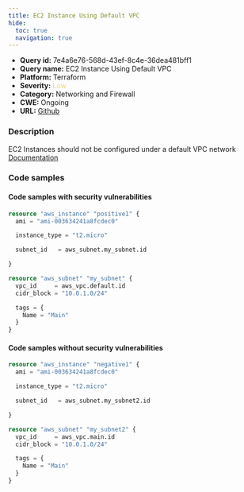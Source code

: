 ```yaml
---
title: EC2 Instance Using Default VPC
hide:
  toc: true
  navigation: true
---
```


<style>
  .highlight .hll {
    background-color: #ff171742;
  }
  .md-content {
    max-width: 1100px;
    margin: 0 auto;
  }
</style>

-   **Query id:** 7e4a6e76-568d-43ef-8c4e-36dea481bff1
-   **Query name:** EC2 Instance Using Default VPC
-   **Platform:** Terraform
-   **Severity:** <span style="color:#edd57e">Low</span>
-   **Category:** Networking and Firewall
-   **CWE:** Ongoing
-   **URL:** [Github](https://github.com/Checkmarx/kics/tree/master/assets/queries/terraform/aws/ec2_instance_using_default_vpc)

### Description
EC2 Instances should not be configured under a default VPC network<br>
[Documentation](https://registry.terraform.io/providers/hashicorp/aws/latest/docs/resources/instance#subnet_id)

### Code samples
#### Code samples with security vulnerabilities
```tf title="Positive test num. 1 - tf file" hl_lines="6"
resource "aws_instance" "positive1" {
  ami = "ami-003634241a8fcdec0"

  instance_type = "t2.micro"

  subnet_id   = aws_subnet.my_subnet.id

}

resource "aws_subnet" "my_subnet" {
  vpc_id     = aws_vpc.default.id
  cidr_block = "10.0.1.0/24"

  tags = {
    Name = "Main"
  }
}

```


#### Code samples without security vulnerabilities
```tf title="Negative test num. 1 - tf file"
resource "aws_instance" "negative1" {
  ami = "ami-003634241a8fcdec0"

  instance_type = "t2.micro"

  subnet_id   = aws_subnet.my_subnet2.id

}

resource "aws_subnet" "my_subnet2" {
  vpc_id     = aws_vpc.main.id
  cidr_block = "10.0.1.0/24"

  tags = {
    Name = "Main"
  }
}

```
